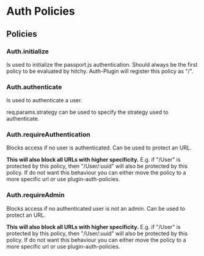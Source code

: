 # Auth Policies 
## Policies 
### Auth.initialize
Is used to initialize the passport.js authentication. Should always be the first policy to be evaluated by hitchy. Auth-Plugin will register this policy as "/". 
### Auth.authenticate
Is used to authenticate a user. 

req.params.strategy can be used to specify the strategy used to authenticate.

### Auth.requireAuthentication
Blocks access if no user is authenticated. Can be used to protect an URL. 

**This will also block all URLs with higher specificity.** 
E.g. if "/User" is protected by this policy, then "/User/:uuid" will also be protected by this policy. 
If do not want this behaviour you can either move the policy to a more specific url or use plugin-auth-policies.

### Auth.requireAdmin
Blocks access if no authenticated user is not an admin. Can be used to protect an URL.

**This will also block all URLs with higher specificity.** 
E.g. if "/User" is protected by this policy, then "/User/:uuid" will also be protected by this policy. 
If do not want this behaviour you can either move the policy to a more specific url or use plugin-auth-policies.
